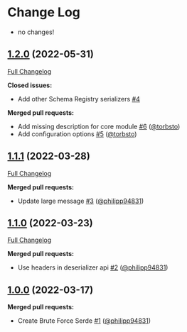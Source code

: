 # Change Log
- no changes!


## [1.2.0](https://github.com/bakdata/kafka-brute-force-serde/tree/1.2.0) (2022-05-31)
[Full Changelog](https://github.com/bakdata/kafka-brute-force-serde/compare/1.1.1...1.2.0)

**Closed issues:**

- Add other Schema Registry serializers [\#4](https://github.com/bakdata/kafka-brute-force-serde/issues/4)

**Merged pull requests:**

- Add missing description for core module [\#6](https://github.com/bakdata/kafka-brute-force-serde/pull/6) ([@torbsto](https://github.com/torbsto))
- Add configuration options [\#5](https://github.com/bakdata/kafka-brute-force-serde/pull/5) ([@torbsto](https://github.com/torbsto))

## [1.1.1](https://github.com/bakdata/kafka-brute-force-serde/tree/1.1.1) (2022-03-28)
[Full Changelog](https://github.com/bakdata/kafka-brute-force-serde/compare/1.1.0...1.1.1)

**Merged pull requests:**

- Update large message [\#3](https://github.com/bakdata/kafka-brute-force-serde/pull/3) ([@philipp94831](https://github.com/philipp94831))

## [1.1.0](https://github.com/bakdata/kafka-brute-force-serde/tree/1.1.0) (2022-03-23)
[Full Changelog](https://github.com/bakdata/kafka-brute-force-serde/compare/1.0.0...1.1.0)

**Merged pull requests:**

- Use headers in deserializer api [\#2](https://github.com/bakdata/kafka-brute-force-serde/pull/2) ([@philipp94831](https://github.com/philipp94831))

## [1.0.0](https://github.com/bakdata/kafka-brute-force-serde/tree/1.0.0) (2022-03-17)

**Merged pull requests:**

- Create Brute Force Serde [\#1](https://github.com/bakdata/kafka-brute-force-serde/pull/1) ([@philipp94831](https://github.com/philipp94831))
